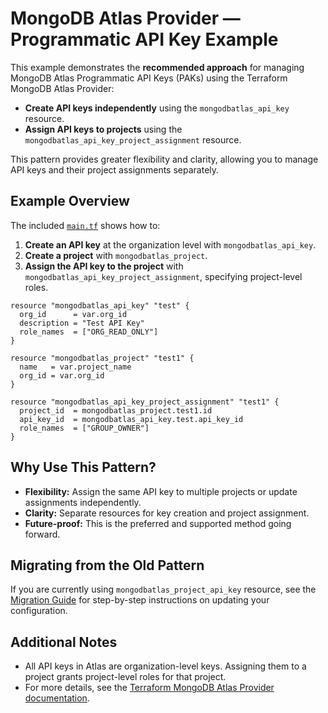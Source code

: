 # MongoDB Atlas Provider — Programmatic API Key Example

This example demonstrates the **recommended approach** for managing MongoDB Atlas Programmatic API Keys (PAKs) using the Terraform MongoDB Atlas Provider:

- **Create API keys independently** using the `mongodbatlas_api_key` resource.
- **Assign API keys to projects** using the `mongodbatlas_api_key_project_assignment` resource.

This pattern provides greater flexibility and clarity, allowing you to manage API keys and their project assignments separately.

## Example Overview

The included [`main.tf`](./main.tf) shows how to:

1. **Create an API key** at the organization level with `mongodbatlas_api_key`.
2. **Create a project** with `mongodbatlas_project`.
3. **Assign the API key to the project** with `mongodbatlas_api_key_project_assignment`, specifying project-level roles.

```hcl
resource "mongodbatlas_api_key" "test" {
  org_id      = var.org_id
  description = "Test API Key"
  role_names  = ["ORG_READ_ONLY"]
}

resource "mongodbatlas_project" "test1" {
  name   = var.project_name
  org_id = var.org_id
}

resource "mongodbatlas_api_key_project_assignment" "test1" {
  project_id  = mongodbatlas_project.test1.id
  api_key_id  = mongodbatlas_api_key.test.api_key_id
  role_names  = ["GROUP_OWNER"]
}
```

## Why Use This Pattern?
- **Flexibility:** Assign the same API key to multiple projects or update assignments independently.
- **Clarity:** Separate resources for key creation and project assignment.
- **Future-proof:** This is the preferred and supported method going forward.

## Migrating from the Old Pattern
If you are currently using `mongodbatlas_project_api_key` resource, see the [Migration Guide](../../docs/guides/project-api-key-migration.md) for step-by-step instructions on updating your configuration.

## Additional Notes
- All API keys in Atlas are organization-level keys. Assigning them to a project grants project-level roles for that project.
- For more details, see the [Terraform MongoDB Atlas Provider documentation](https://registry.terraform.io/providers/mongodb/mongodbatlas/latest/docs/resources/api_key_project_assignment).
